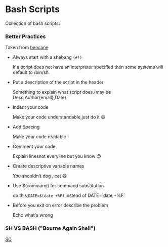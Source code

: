 # Bash Scripts

Collection of bash scripts.

### Better Practices

Taken from [bencane](http://bencane.com/2014/06/06/8-tips-for-creating-better-bash-scripts/)

* Always start with a shebang `(#!)`

    If a script does not have an interpreter specified then some systems will default to /bin/sh.
    
* Put a description of the script in the header

    Something to explain what script does.(may be Desc,Author{email},Date)
    
* Indent your code

    Make your code understandable,just do it :smile:
    
* Add Spacing

    Make your code readable
    
* Comment your code

    Explain linesnot everyline but you know :wink:
    
* Create descriptive variable names

    You shouldn't dog , cat :smile:
    
* Use $(command) for command substitution

    do this `DATE=$(date +%F)` instead of DATE=\`date +%F\`
    
* Before you exit on error describe the problem

    Echo what's wrong

### SH VS BASH ("Bourne Again Shell")

[SO](http://stackoverflow.com/questions/5725296/difference-between-sh-and-bash)
